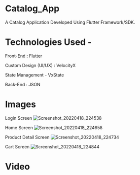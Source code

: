 # Catalog_App

A Catalog Application Developed Using Flutter Framework/SDK.


# Technologies Used -

Front-End : Flutter

Custom Design (UI/UX) : VelocityX

State Management - VxState

Back-End : JSON


# Images

Login Screen
![Screenshot_20220418_224538](https://user-images.githubusercontent.com/103946177/163847052-1469df0f-8e89-4ae8-8197-ebc19938c12e.png)

Home Screen
![Screenshot_20220418_224658](https://user-images.githubusercontent.com/103946177/163847431-97e0afd7-8835-4fcc-a0be-9fb0a57e511c.png)

Product Detail Screen
![Screenshot_20220418_224734](https://user-images.githubusercontent.com/103946177/163847582-41ca1fb2-028a-4e09-a9bb-a372d347214d.png)

Cart Screen
![Screenshot_20220418_224844](https://user-images.githubusercontent.com/103946177/163847668-6dd79636-b7a0-43f3-8c7f-7aded8b1b90c.png)


# Video
